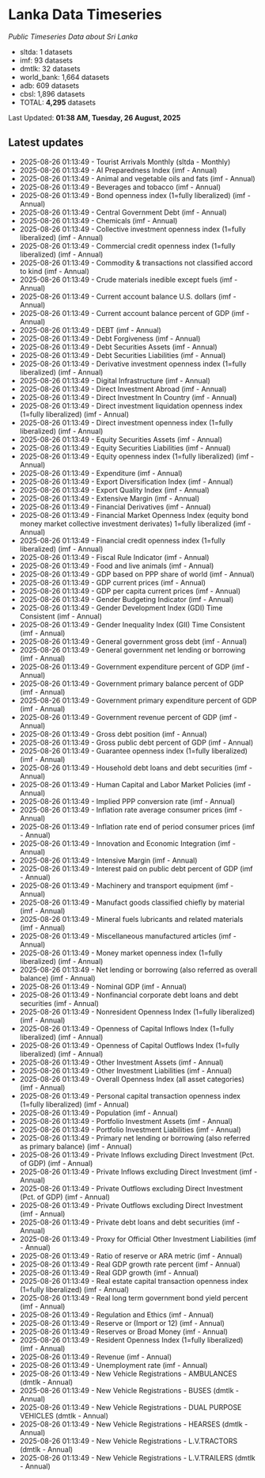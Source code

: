 # Lanka Data Timeseries
*Public Timeseries Data about Sri Lanka*

* sltda: 1 datasets
* imf: 93 datasets
* dmtlk: 32 datasets
* world_bank: 1,664 datasets
* adb: 609 datasets
* cbsl: 1,896 datasets
* TOTAL: **4,295** datasets

Last Updated: **01:38 AM, Tuesday, 26 August, 2025**

## Latest updates

* 2025-08-26 01:13:49 - Tourist Arrivals Monthly (sltda - Monthly)
* 2025-08-26 01:13:49 - AI Preparedness Index (imf - Annual)
* 2025-08-26 01:13:49 - Animal and vegetable oils and fats (imf - Annual)
* 2025-08-26 01:13:49 - Beverages and tobacco (imf - Annual)
* 2025-08-26 01:13:49 - Bond openness index (1=fully liberalized) (imf - Annual)
* 2025-08-26 01:13:49 - Central Government Debt (imf - Annual)
* 2025-08-26 01:13:49 - Chemicals (imf - Annual)
* 2025-08-26 01:13:49 - Collective investment openness index (1=fully liberalized) (imf - Annual)
* 2025-08-26 01:13:49 - Commercial credit openness index (1=fully liberalized) (imf - Annual)
* 2025-08-26 01:13:49 - Commodity & transactions not classified accord to kind (imf - Annual)
* 2025-08-26 01:13:49 - Crude materials inedible except fuels (imf - Annual)
* 2025-08-26 01:13:49 - Current account balance U.S. dollars (imf - Annual)
* 2025-08-26 01:13:49 - Current account balance percent of GDP (imf - Annual)
* 2025-08-26 01:13:49 - DEBT (imf - Annual)
* 2025-08-26 01:13:49 - Debt Forgiveness (imf - Annual)
* 2025-08-26 01:13:49 - Debt Securities Assets (imf - Annual)
* 2025-08-26 01:13:49 - Debt Securities Liabilities (imf - Annual)
* 2025-08-26 01:13:49 - Derivative investment openness index (1=fully liberalized) (imf - Annual)
* 2025-08-26 01:13:49 - Digital Infrastructure (imf - Annual)
* 2025-08-26 01:13:49 - Direct Investment Abroad (imf - Annual)
* 2025-08-26 01:13:49 - Direct Investment In Country (imf - Annual)
* 2025-08-26 01:13:49 - Direct investment liquidation openness index (1=fully liberalized) (imf - Annual)
* 2025-08-26 01:13:49 - Direct investment openness index (1=fully liberalized) (imf - Annual)
* 2025-08-26 01:13:49 - Equity Securities Assets (imf - Annual)
* 2025-08-26 01:13:49 - Equity Securities Liabilities (imf - Annual)
* 2025-08-26 01:13:49 - Equity openness index (1=fully liberalized) (imf - Annual)
* 2025-08-26 01:13:49 - Expenditure (imf - Annual)
* 2025-08-26 01:13:49 - Export Diversification Index (imf - Annual)
* 2025-08-26 01:13:49 - Export Quality Index (imf - Annual)
* 2025-08-26 01:13:49 - Extensive Margin (imf - Annual)
* 2025-08-26 01:13:49 - Financial Derivatives (imf - Annual)
* 2025-08-26 01:13:49 - Financial Market Openness Index (equity bond money market collective investment derivates) 1=fully liberalized (imf - Annual)
* 2025-08-26 01:13:49 - Financial credit openness index (1=fully liberalized) (imf - Annual)
* 2025-08-26 01:13:49 - Fiscal Rule Indicator (imf - Annual)
* 2025-08-26 01:13:49 - Food and live animals (imf - Annual)
* 2025-08-26 01:13:49 - GDP based on PPP share of world (imf - Annual)
* 2025-08-26 01:13:49 - GDP current prices (imf - Annual)
* 2025-08-26 01:13:49 - GDP per capita current prices (imf - Annual)
* 2025-08-26 01:13:49 - Gender Budgeting Indicator (imf - Annual)
* 2025-08-26 01:13:49 - Gender Development Index (GDI) Time Consistent (imf - Annual)
* 2025-08-26 01:13:49 - Gender Inequality Index (GII) Time Consistent (imf - Annual)
* 2025-08-26 01:13:49 - General government gross debt (imf - Annual)
* 2025-08-26 01:13:49 - General government net lending or borrowing (imf - Annual)
* 2025-08-26 01:13:49 - Government expenditure percent of GDP (imf - Annual)
* 2025-08-26 01:13:49 - Government primary balance percent of GDP (imf - Annual)
* 2025-08-26 01:13:49 - Government primary expenditure percent of GDP (imf - Annual)
* 2025-08-26 01:13:49 - Government revenue percent of GDP (imf - Annual)
* 2025-08-26 01:13:49 - Gross debt position (imf - Annual)
* 2025-08-26 01:13:49 - Gross public debt percent of GDP (imf - Annual)
* 2025-08-26 01:13:49 - Guarantee openness index (1=fully liberalized) (imf - Annual)
* 2025-08-26 01:13:49 - Household debt loans and debt securities (imf - Annual)
* 2025-08-26 01:13:49 - Human Capital and Labor Market Policies (imf - Annual)
* 2025-08-26 01:13:49 - Implied PPP conversion rate (imf - Annual)
* 2025-08-26 01:13:49 - Inflation rate average consumer prices (imf - Annual)
* 2025-08-26 01:13:49 - Inflation rate end of period consumer prices (imf - Annual)
* 2025-08-26 01:13:49 - Innovation and Economic Integration (imf - Annual)
* 2025-08-26 01:13:49 - Intensive Margin (imf - Annual)
* 2025-08-26 01:13:49 - Interest paid on public debt percent of GDP (imf - Annual)
* 2025-08-26 01:13:49 - Machinery and transport equipment (imf - Annual)
* 2025-08-26 01:13:49 - Manufact goods classified chiefly by material (imf - Annual)
* 2025-08-26 01:13:49 - Mineral fuels lubricants and related materials (imf - Annual)
* 2025-08-26 01:13:49 - Miscellaneous manufactured articles (imf - Annual)
* 2025-08-26 01:13:49 - Money market openness index (1=fully liberalized) (imf - Annual)
* 2025-08-26 01:13:49 - Net lending or borrowing (also referred as overall balance) (imf - Annual)
* 2025-08-26 01:13:49 - Nominal GDP (imf - Annual)
* 2025-08-26 01:13:49 - Nonfinancial corporate debt loans and debt securities (imf - Annual)
* 2025-08-26 01:13:49 - Nonresident Openness Index (1=fully liberalized) (imf - Annual)
* 2025-08-26 01:13:49 - Openness of Capital Inflows Index (1=fully liberalized) (imf - Annual)
* 2025-08-26 01:13:49 - Openness of Capital Outflows Index (1=fully liberalized) (imf - Annual)
* 2025-08-26 01:13:49 - Other Investment Assets (imf - Annual)
* 2025-08-26 01:13:49 - Other Investment Liabilities (imf - Annual)
* 2025-08-26 01:13:49 - Overall Openness Index (all asset categories) (imf - Annual)
* 2025-08-26 01:13:49 - Personal capital transaction openness index (1=fully liberalized) (imf - Annual)
* 2025-08-26 01:13:49 - Population (imf - Annual)
* 2025-08-26 01:13:49 - Portfolio Investment Assets (imf - Annual)
* 2025-08-26 01:13:49 - Portfolio Investment Liabilities (imf - Annual)
* 2025-08-26 01:13:49 - Primary net lending or borrowing (also referred as primary balance) (imf - Annual)
* 2025-08-26 01:13:49 - Private Inflows excluding Direct Investment (Pct. of GDP) (imf - Annual)
* 2025-08-26 01:13:49 - Private Inflows excluding Direct Investment (imf - Annual)
* 2025-08-26 01:13:49 - Private Outflows excluding Direct Investment (Pct. of GDP) (imf - Annual)
* 2025-08-26 01:13:49 - Private Outflows excluding Direct Investment (imf - Annual)
* 2025-08-26 01:13:49 - Private debt loans and debt securities (imf - Annual)
* 2025-08-26 01:13:49 - Proxy for Official Other Investment Liabilities (imf - Annual)
* 2025-08-26 01:13:49 - Ratio of reserve or ARA metric (imf - Annual)
* 2025-08-26 01:13:49 - Real GDP growth rate percent (imf - Annual)
* 2025-08-26 01:13:49 - Real GDP growth (imf - Annual)
* 2025-08-26 01:13:49 - Real estate capital transaction openness index (1=fully liberalized) (imf - Annual)
* 2025-08-26 01:13:49 - Real long term government bond yield percent (imf - Annual)
* 2025-08-26 01:13:49 - Regulation and Ethics (imf - Annual)
* 2025-08-26 01:13:49 - Reserve or (Import or 12) (imf - Annual)
* 2025-08-26 01:13:49 - Reserves or Broad Money (imf - Annual)
* 2025-08-26 01:13:49 - Resident Openness Index (1=fully liberalized) (imf - Annual)
* 2025-08-26 01:13:49 - Revenue (imf - Annual)
* 2025-08-26 01:13:49 - Unemployment rate (imf - Annual)
* 2025-08-26 01:13:49 - New Vehicle Registrations - AMBULANCES (dmtlk - Annual)
* 2025-08-26 01:13:49 - New Vehicle Registrations - BUSES (dmtlk - Annual)
* 2025-08-26 01:13:49 - New Vehicle Registrations - DUAL PURPOSE VEHICLES (dmtlk - Annual)
* 2025-08-26 01:13:49 - New Vehicle Registrations - HEARSES (dmtlk - Annual)
* 2025-08-26 01:13:49 - New Vehicle Registrations - L.V.TRACTORS (dmtlk - Annual)
* 2025-08-26 01:13:49 - New Vehicle Registrations - L.V.TRAILERS (dmtlk - Annual)